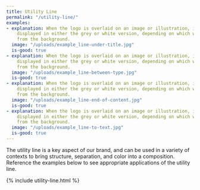 ```yaml
---
title: Utility Line
permalink: "/utility-line/"
examples:
- explanation: When the logo is overlaid on an image or illustration, it should be
    displayed in either the grey or white version, depending on which would best contrast
    from the background.
  image: "/uploads/example_line-under-title.jpg"
  is-good: true
- explanation: When the logo is overlaid on an image or illustration, it should be
    displayed in either the grey or white version, depending on which would best contrast
    from the background.
  image: "/uploads/example_line-between-type.jpg"
  is-good: true
- explanation: When the logo is overlaid on an image or illustration, it should be
    displayed in either the grey or white version, depending on which would best contrast
    from the background.
  image: "/uploads/example_line-end-of-content.jpg"
  is-good: true
- explanation: When the logo is overlaid on an image or illustration, it should be
    displayed in either the grey or white version, depending on which would best contrast
    from the background.
  image: "/uploads/example_line-to-text.jpg"
  is-good: true
---
```


The utility line is a key aspect of our brand, and can be used in a variety of contexts to bring structure, separation, and color into a composition. Reference the examples below to see appropriate applications of the utility line.

{% include utility-line.html %}